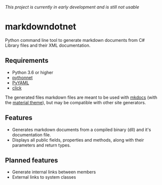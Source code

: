 *This project is currently in early development and is still not usable*
# markdowndotnet
Python command line tool to generate markdown documents from C# Library files and their XML documentation.

## Requirements
* Python 3.6 or higher
* [pythonnet](https://github.com/pythonnet/pythonnet)
* [PyYAML](https://github.com/yaml/pyyaml)
* [click](https://github.com/pallets/click)


The generated files markdown files are meant to be used with [mkdocs](https://github.com/mkdocs/mkdocs) 
(with the [material theme](https://github.com/squidfunk/mkdocs-material)), but may be compatible with other site generators.

## Features
* Generates markdown documents from a compiled binary (dll) and it's documentation file.
* Displays all public fields, properties and methods, along with their parameters and return types.

## Planned features
* Generate internal links between members
* External links to system classes